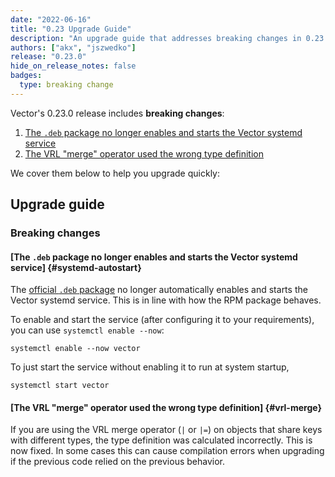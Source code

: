 ```yaml
---
date: "2022-06-16"
title: "0.23 Upgrade Guide"
description: "An upgrade guide that addresses breaking changes in 0.23.0"
authors: ["akx", "jszwedko"]
release: "0.23.0"
hide_on_release_notes: false
badges:
  type: breaking change
---
```


Vector's 0.23.0 release includes **breaking changes**:

1. [The `.deb` package no longer enables and starts the Vector systemd service](#systemd-autostart)
2. [The VRL "merge" operator used the wrong type definition](#vrl-merge)

We cover them below to help you upgrade quickly:

## Upgrade guide

### Breaking changes

#### [The `.deb` package no longer enables and starts the Vector systemd service] {#systemd-autostart}

The [official `.deb` package](https://vector.dev/download/)
no longer automatically enables and starts the Vector systemd service.
This is in line with how the RPM package behaves.

To enable and start the service (after configuring it to your requirements),
you can use `systemctl enable --now`:

```shell
systemctl enable --now vector
```

To just start the service without enabling it to run at system startup,

```shell
systemctl start vector
```

#### [The VRL "merge" operator used the wrong type definition] {#vrl-merge}
If you are using the VRL merge operator (`|` or `|=`) on objects that share keys with different types, the type definition
was calculated incorrectly. This is now fixed. In some cases this can cause compilation errors when upgrading
if the previous code relied on the previous behavior.
